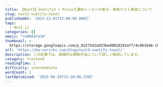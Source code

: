 ```yaml
---
title: 【Nuxt3】Vuetify3 + Piniaで通知トーストの表示・単体テスト実装について
slug: nuxt3-vuetify-toast
publishedAt: '2023-12-01T15:00:00.000Z'
tags:
  - Nuxt.js
categories: []
emoji: "\U0001F43A"
thumbnail: >-
  https://storage.googleapis.com/p_6227542ad33be40018293aff/4c961b46-c037-4086-b506-dd5aa72d6a37/nuxt3-vuetify-toast.png
url: 'https://ma-vericks.com/blog/nuxt3-vuetify-toast/'
description: この記事では、実践的な開発手法について詳しく解説しています。
category: frontend
readingTime: 1
difficulty: intermediate
wordCount: 1
lastOptimized: '2025-06-26T15:10:08.250Z'
---
```


